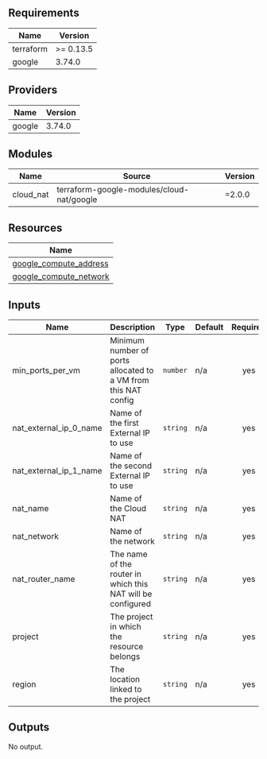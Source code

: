 ## Requirements

| Name      | Version   |
| --------- | --------- |
| terraform | >= 0.13.5 |
| google    | 3.74.0    |

## Providers

| Name   | Version |
| ------ | ------- |
| google | 3.74.0  |

## Modules

| Name      | Source                                    | Version |
| --------- | ----------------------------------------- | ------- |
| cloud_nat | terraform-google-modules/cloud-nat/google | =2.0.0  |

## Resources

| Name                                                                                                                        |
| --------------------------------------------------------------------------------------------------------------------------- |
| [google_compute_address](https://registry.terraform.io/providers/hashicorp/google/3.74.0/docs/data-sources/compute_address) |
| [google_compute_network](https://registry.terraform.io/providers/hashicorp/google/3.74.0/docs/data-sources/compute_network) |

## Inputs

| Name                       | Description                                                    | Type     | Default | Required |
| -------------------------- | -------------------------------------------------------------- | -------- | ------- | :------: |
| min\_ports\_per\_vm        | Minimum number of ports allocated to a VM from this NAT config | `number` | n/a     |   yes    |
| nat\_external\_ip\_0\_name | Name of the first External IP to use                           | `string` | n/a     |   yes    |
| nat\_external\_ip\_1\_name | Name of the second External IP to use                          | `string` | n/a     |   yes    |
| nat\_name                  | Name of the Cloud NAT                                          | `string` | n/a     |   yes    |
| nat\_network               | Name of the network                                            | `string` | n/a     |   yes    |
| nat\_router\_name          | The name of the router in which this NAT will be configured    | `string` | n/a     |   yes    |
| project                    | The project in which the resource belongs                      | `string` | n/a     |   yes    |
| region                     | The location linked to the project                             | `string` | n/a     |   yes    |

## Outputs

No output.
